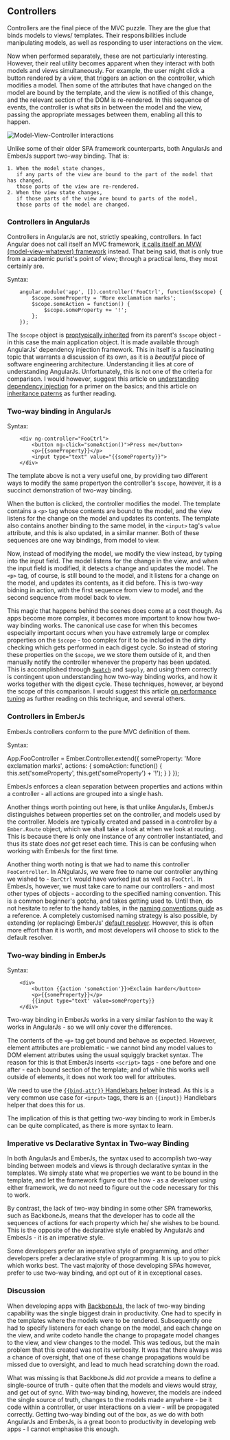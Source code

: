 ## Controllers

Controllers are the final piece of the MVC puzzle.
They are the glue that binds models to views/ templates.
Their responsibilities include manipulating models,
as well as responding to user interactions on the view.

Now when performed separately, these are not particularly interesting.
However, their real utility becomes apparent when they interact with
both models and views simultaneously.
For example, the user might click a button rendered by a view,
that triggers an action on the controller,
which modifies a model.
Then some of the attributes that have changed on the model are bound
by the template, and the view is notified of this change,
and the relevant section of the DOM is re-rendered.
In this sequence of events, the controller is what sits in between
the model and the view, passing the appropriate messages between them,
enabling all this to happen.

![Model-View-Controller interactions](http://upload.wikimedia.org/wikipedia/commons/thumb/a/a0/MVC-Process.svg/200px-MVC-Process.svg.png)

Unlike some of their older SPA framework counterparts,
both AngularJs and EmberJs support two-way binding.
That is:

	1. When the model state changes,
	   if any parts of the view are bound to the part of the model that has changed,
	   those parts of the view are re-rendered.
	2. When the view state changes,
	   if those parts of the view are bound to parts of the model,
	   those parts of the model are changed.

### Controllers in AngularJs

Controllers in AngularJs are not, strictly speaking, controllers.
In fact Angular does not call itself an MVC framework,
[it calls itself an MVW (model-view-whatever) framework](http://plus.google.com/+AngularJS/posts/aZNVhj355G2) instead.
That being said, that is only true from a academic purist's point of view;
through a practical lens, they most certainly are.

Syntax:

		angular.module('app', []).controller('FooCtrl', function($scope) {
			$scope.someProperty = 'More exclamation marks';
			$scope.someAction = function() {
				$scope.someProperty += '!';
			};
		});

The `$scope` object is [proptypically inherited](https://github.com/angular/angular.js/wiki/Understanding-Scopes#angular-scope-inheritance) from its parent's
`$scope` object - in this case the main application object.
It is made available through AngularJs' dependency injection framework.
This in itself is a fascinating topic that warrants a discussion of its own,
as it is a *beautiful* piece of software engineering architecture.
Understanding it lies at core of understanding AngularJs.
Unfortunately, this is not one of the criteria for comparison.
I would however, suggest this article on
[understanding dependency injection](https://github.com/angular/angular.js/wiki/Understanding-Scopes#angular-scope-inheritance)
for a primer on the basics;
and this article on [inheritance paterns](http://blog.mgechev.com/2013/12/18/inheritance-services-controllers-in-angularjs/)
as further reading.

### Two-way binding in AngularJs

Syntax:

		<div ng-controller="FooCtrl">
			<button ng-click="someAction()">Press me</button>
			<p>{{someProperty}}</p>
			<input type="text" value="{{someProperty}}">
		</div>

The template above is not a very useful one,
by providing two different ways to modify the same propertyon the controller's
`$scope`, however, it is a succinct demonstration of two-way binding.

When the button is clicked, the controller modifies the model.
The template contains a `<p>` tag whose contents are bound to the model,
and the view listens for the change on the model and updates its contents.
The template also contains another binding to the same model,
in the `<input>` tag's `value` attribute,
and this is also updated, in a similar manner.
Both of these sequences are one way bindings, from model to view.

Now, instead of modifying the model, we modify the view instead,
by typing into the input field.
The model listens for the change in the view,
and when the input field is modified,
it detects a change and updates the model.
The `<p>` tag, of course, is still bound to the model,
and it listens for a change on the model,
and updates its contents, as it did before.
This is two-way bidning in action,
with the first sequence from view to model,
and the second sequence from model back to view.

This magic that happens behind the scenes does come at a cost though.
As apps become more complex, it becomes more important to know
how two-way binding works.
The canonical use case for when this becomes especially important
occurs when you have extremely large or complex properties on the `$scope` -
too complex for it to be included in the dirty checking
which gets performed in each digest cycle.
So instead of storing these properties on the `$scope`,
we we store them outside of it,
and then manually notify the controller whenever the property has been updated.
This is accomplished through [`$watch`](https://docs.angularjs.org/api/ng/type/$rootScope.Scope#$watch) and `$apply`,
and using them correctly is contingent upon understanding
how two-way binding works, and how it works together with the digest cycle.
These techniques, however, ar beyond the scope of this comparison.
I would suggest this article [on performance tuning](http://tech.small-improvements.com/2013/09/10/angularjs-performance-with-large-lists/)
as further reading on this technique, and several others.

### Controllers in EmberJs

EmberJs controllers conform to the pure MVC definition of them.

Syntax:

App.FooController = Ember.Controller.extend({
    someProperty: 'More exclamation marks',
    actions: {
        someAction: function() {
            this.set('someProperty', this.get('someProperty') + '!');
        }
    }
});

EmberJs enforces a clean separation between properties and actions
within a controller -
all actions are grouped into a single hash.

Another things worth pointing out here,
is that unlike AngularJs,
EmberJs distinguishes between properties set on the controller,
and models used by the controller.
Models are typically created and passed in a controller by a `Ember.Route` object,
which we shall take a look at when we look at routing.
This is because there is only one instance of any controller instantiated,
and thus its state does *not* get reset each time.
This is can be confusing when working with EmberJs for the first time.

Another thing worth noting is that we had to name this controller `FooController`.
In ANgularJs, we were free to name our controller anything we wished to -
`BarCtrl` would have worked jsut as well as `FooCtrl`.
In EmberJs, however, we must take care to name our controllers -
and most other types of objects -
according to the specified naming convention.
This is a common beginner's gotcha, and takes getting used to.
Until then, do not hesitate to refer to the handy tables,
in the [naming conventions guide](http://emberjs.com/guides/concepts/naming-conventions/)
as a reference.
A completely customised naming strategy is also possible,
by extending (or replacing) EmberJs' [default resolver](http://emberjs.com/api/classes/Ember.DefaultResolver.html).
However, this is often more effort than it is worth,
and most developers will choose to stick to the default resolver.

### Two-way binding in EmberJs

Syntax:

        <div>
            <button {{action 'someAction'}}>Exclaim harder</button>
            <p>{{someProperty}}</p>
            {{input type="text' value=someProperty}}
        </div>

Two-way binding in EmberJs works in a very similar fashion to
the way it works in AngularJs -
so we will only cover the differences.

The contents of the `<p>` tag get bound and behave as expected.
However, element attributes are problematic -
we cannot bind any model values to DOM element attributes
using the usual squiggly bracket syntax.
The reason for this is that EmberJs inserts `<script>` tags -
one before and one after -
each bound section of the template;
and of while this works well outside of elements,
it does not work too well for attributes.

We need to use the [`{{bind-attr}}` Handlebars helper](http://emberjs.com/guides/templates/binding-element-attributes/)
instead.
As this is a very common use case for `<input>` tags,
there is an `{{input}}` Handlebars helper that does this for us.

The implication of this is that getting two-way binding to work in EmberJs
can be quite complicated, as there is more syntax to learn.

### Imperative vs Declarative Syntax in Two-way Binding

In both AngularJs and EmberJs, the syntax used to accomplish two-way binding
between models and views is through declarative syntax in the templates.
We simply state what we properties we want to be bound in the template,
and let the framework figure out the how -
as a developer using either framework,
we do not need to figure out the code necessary for this to work.

By contrast, the lack of two-way binding in some other SPA frameworks,
such as BackboneJs, means that the developer has to code all the sequences of
actions for each property which he/ she wishes to be bound.
This is the opposite of the declarative style enabled by AngularJs and EmberJs -
it is an imperative style.

Some developers prefer an imperative style of programming,
and other developers prefer a declarative style of programming.
It is up to you to pick which works best.
The vast majority of those developing SPAs however,
prefer to use two-way binding,
and opt out of it in exceptional cases.

### Discussion

When developing apps with [BackboneJs](http://backbonejs.org/),
the lack of two-way binding capability was the single biggest drain in productivity.
One had to specify in the templates where the models were to be rendered.
Subsequently one had to specify listeners for each change on the model,
and each change on the view,
and write codeto handle the change to propagate model changes to the view,
and view changes to the model.
This was tedious, but the main problem that this created was not its verbosity.
It was that there always was a chance of oversight,
that one of these change propagations would be missed due to oversight,
and lead to much head scratching down the road.

What was missing is that BackboneJs did *not* provide a means to define a
single-source of truth -
quite often that the models and views would stray, and get out of sync.
With two-way binding, however, the models are indeed the single source of truth,
changes to the models made anywhere -
be it code within a controller, or user interactions on a view -
will be propagated correctly.
Getting two-way binding out of the box,
as we do with both AngularJs and EmberJs,
is a great boon to productivity in developing
web apps - I cannot emphasise this enough.
